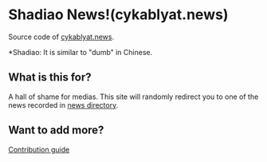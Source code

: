 Shadiao News!(cykablyat.news)
==============

Source code of [cykablyat.news](https://cykablyat.news).

*Shadiao: It is similar to "dumb" in Chinese.

What is this for?
-----------------

A hall of shame for medias.
This site will randomly redirect you to one of the news recorded in [news directory](news).

Want to add more?
-----------------

[Contribution guide](CONTRIBUTING.md)